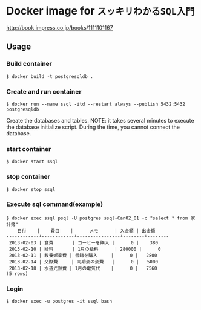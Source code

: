 # Docker image for `スッキリわかるSQL入門`

http://book.impress.co.jp/books/1111101167

## Usage

### Build container

```
$ docker build -t postgresqldb .
```

### Create and run container

```
$ docker run --name ssql -itd --restart always --publish 5432:5432 postgresqldb
```

Create the databases and tables.
NOTE: it takes several minutes to execute the database initialize script. During the time, you cannot connect the database.

### start container

```
$ docker start ssql
```

### stop container

```
$ docker stop ssql
```

### Execute sql command(example)

```
$ docker exec ssql psql -U postgres ssql-Can02_01 -c "select * from 家計簿"
    日付    |    費目    |      メモ      | 入金額 | 出金額
------------+------------+----------------+--------+--------
 2013-02-03 | 食費       | コーヒーを購入 |      0 |    380
 2013-02-10 | 給料       | 1月の給料      | 280000 |      0
 2013-02-11 | 教養娯楽費 | 書籍を購入     |      0 |   2800
 2013-02-14 | 交際費     | 同期会の会費   |      0 |   5000
 2013-02-18 | 水道光熱費 | 1月の電気代    |      0 |   7560
(5 rows)
```

### Login

```
$ docker exec -u postgres -it ssql bash
```
